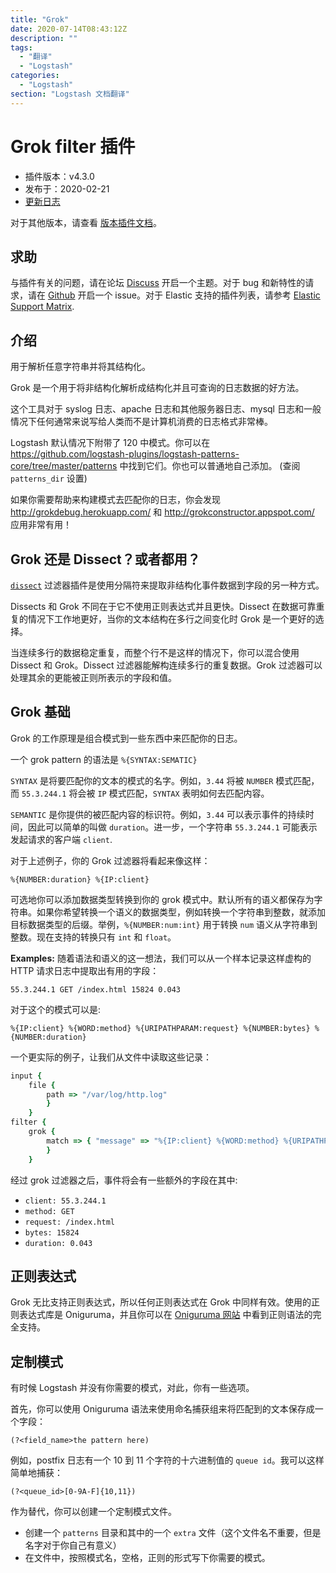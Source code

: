 ```yaml
---
title: "Grok"
date: 2020-07-14T08:43:12Z
description: ""
tags:
  - "翻译"
  - "Logstash"
categories:
  - "Logstash"
section: "Logstash 文档翻译"
---
```


# Grok filter 插件

- 插件版本：v4.3.0
- 发布于：2020-02-21
- [更新日志](https://github.com/logstash-plugins/logstash-filter-grok/blob/v4.3.0/CHANGELOG.md)

对于其他版本，请查看 [版本插件文档](https://www.elastic.co/guide/en/logstash-versioned-plugins/current/filter-grok-index.html)。

## 求助

与插件有关的问题，请在论坛 [Discuss](http://discuss.elastic.co/) 开启一个主题。对于 bug 和新特性的请求，请在 [Github](https://github.com/logstash-plugins/logstash-filter-grok) 开启一个 issue。对于 Elastic 支持的插件列表，请参考 [Elastic Support Matrix](https://www.elastic.co/support/matrix#matrix_logstash_plugins).

## 介绍

用于解析任意字符串并将其结构化。

Grok 是一个用于将非结构化解析成结构化并且可查询的日志数据的好方法。

这个工具对于 syslog 日志、apache 日志和其他服务器日志、mysql 日志和一般情况下任何通常来说写给人类而不是计算机消费的日志格式非常棒。

Logstash 默认情况下附带了 120 中模式。你可以在 https://github.com/logstash-plugins/logstash-patterns-core/tree/master/patterns 中找到它们。你也可以普通地自己添加。 (查阅 `patterns_dir` 设置)

如果你需要帮助来构建模式去匹配你的日志，你会发现 http://grokdebug.herokuapp.com/ 和 http://grokconstructor.appspot.com/ 应用非常有用！

## Grok 还是 Dissect？或者都用？

[`dissect`](https://www.elastic.co/guide/en/logstash/7.8/plugins-filters-dissect.html) 过滤器插件是使用分隔符来提取非结构化事件数据到字段的另一种方式。

Dissects 和 Grok 不同在于它不使用正则表达式并且更快。Dissect 在数据可靠重复的情况下工作地更好，当你的文本结构在多行之间变化时 Grok 是一个更好的选择。

当连续多行的数据稳定重复，而整个行不是这样的情况下，你可以混合使用 Dissect 和 Grok。Dissect 过滤器能解构连续多行的重复数据。Grok 过滤器可以处理其余的更能被正则所表示的字段和值。

## Grok 基础

Grok 的工作原理是组合模式到一些东西中来匹配你的日志。

一个 grok pattern 的语法是 `%{SYNTAX:SEMATIC}`

`SYNTAX` 是将要匹配你的文本的模式的名字。例如，`3.44` 将被 `NUMBER` 模式匹配，而 `55.3.244.1` 将会被 `IP` 模式匹配，`SYNTAX` 表明如何去匹配内容。

`SEMANTIC` 是你提供的被匹配内容的标识符。例如，`3.44` 可以表示事件的持续时间，因此可以简单的叫做 `duration`。进一步，一个字符串 `55.3.244.1` 可能表示发起请求的客户端 `client`.

对于上述例子，你的 Grok 过滤器将看起来像这样：

```
%{NUMBER:duration} %{IP:client}
```

可选地你可以添加数据类型转换到你的 grok 模式中。默认所有的语义都保存为字符串。如果你希望转换一个语义的数据类型，例如转换一个字符串到整数，就添加目标数据类型的后缀。举例，`%{NUMBER:num:int}` 用于转换 `num` 语义从字符串到整数。现在支持的转换只有 `int` 和 `float`。

**Examples:** 随着语法和语义的这一想法，我们可以从一个样本记录这样虚构的 HTTP 请求日志中提取出有用的字段：

```
55.3.244.1 GET /index.html 15824 0.043
```

对于这个的模式可以是:

```
%{IP:client} %{WORD:method} %{URIPATHPARAM:request} %{NUMBER:bytes} %{NUMBER:duration}
```

一个更实际的例子，让我们从文件中读取这些记录：

```ruby
input {
    file {
        path => "/var/log/http.log"
        }
    }
filter {
    grok {
        match => { "message" => "%{IP:client} %{WORD:method} %{URIPATHPARAM:request} %{NUMBER:bytes} %{NUMBER:duration}" }
        }
    }
```

经过 grok 过滤器之后，事件将会有一些额外的字段在其中:

- `client: 55.3.244.1`
- `method: GET`
- `request: /index.html`
- `bytes: 15824`
- `duration: 0.043`

## 正则表达式

Grok 无比支持正则表达式，所以任何正则表达式在 Grok 中同样有效。使用的正则表达式库是 Oniguruma，并且你可以在 [Oniguruma 网站](https://github.com/kkos/oniguruma/blob/master/doc/RE) 中看到正则语法的完全支持。

## 定制模式

有时候 Logstash 并没有你需要的模式，对此，你有一些选项。

首先，你可以使用 Oniguruma 语法来使用命名捕获组来将匹配到的文本保存成一个字段：

```
(?<field_name>the pattern here)
```

例如，postfix 日志有一个 10 到 11 个字符的十六进制值的 `queue id`。我可以这样简单地捕获：

```
(?<queue_id>[0-9A-F]{10,11})
```

作为替代，你可以创建一个定制模式文件。

- 创建一个 `patterns` 目录和其中的一个 `extra` 文件（这个文件名不重要，但是名字对于你自己有意义）
- 在文件中，按照模式名，空格，正则的形式写下你需要的模式。
